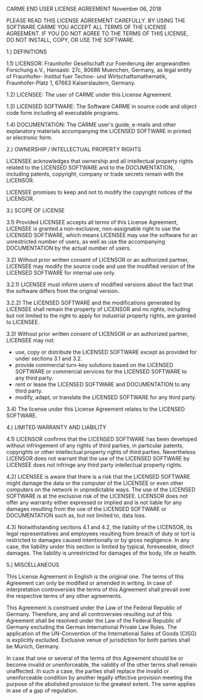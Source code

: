 CARME END USER LICENSE AGREEMENT
November 06, 2018


PLEASE READ THIS LICENSE AGREEMENT CAREFULLY. BY USING THE SOFTWARE CARME YOU
ACCEPT ALL TERMS OF THE LICENSE AGREEMENT. IF YOU DO NOT AGREE TO THE TERMS OF
THIS LICENSE, DO NOT INSTALL, COPY, OR USE THE SOFTWARE.


1.) DEFINITIONS

1.1) LICENSOR: Fraunhofer Gesellschaft zur Foerderung der angewandten Forschung
e.V., Hansastr. 27c, 80686 Muenchen, Germany, as legal entity of Fraunhofer-
Institut fuer Techno- und Wirtschaftsmathematik, Fraunhofer-Platz 1, 
67663 Kaiserslautern, Germany.

1.2) LICENSEE: The user of CARME under this License Agreement.

1.3) LICENSED SOFTWARE: The Software CARME in source code and object code form
including all executable programs.

1.4) DOCUMENTATION: The CARME user's guide, e-mails and other explanatory
materials accompanying the LICENSED SOFTWARE in printed or electronic form.


2.) OWNERSHIP / INTELLECTUAL PROPERTY RIGHTS

LICENSEE acknowledges that ownership and all intellectual property rights
related to the LICENSED SOFTWARE and to the DOCUMENTATION, including patents,
copyright, company or trade secrets remain with the LICENSOR.

LICENSEE promises to keep and not to modify the copyright notices of the
LICENSOR.


3.) SCOPE OF LICENSE

3.1) Provided LICENSEE accepts all terms of this License Agreement, LICENSEE
is granted a non-exclusive, non-assignable right to use the LICENSED SOFTWARE,
which means LICENSEE may use the software for an unrestricted number of users,
as well as use the accompanying DOCUMENTATION by the actual number of users.

3.2) Without prior written consent of LICENSOR or an authorized partner,
LICENSEE may modify the source code and use the modified version of the LICENSED
SOFTWARE for internal use only.

3.2.1) LICENSEE must inform users of modified versions about the fact that the
software differs from the original version.

3.2.2) The LICENSED SOFTWARE and the modifications generated by LICENSEE shall
remain the property of LICENSOR and no rights, including but not limited to the
right to apply for industrial property rights, are granted to LICENSEE.

3.3) Without prior written consent of LICENSOR or an authorized partner,
LICENSEE may not:
- use, copy or distribute the LICENSED SOFTWARE except as provided for under
  sections 3.1 and 3.2.
- provide commercial turn-key solutions based on the LICENSED SOFTWARE or
  commercial services for the LICENSED SOFTWARE to any third party.
- rent or lease the LICENSED SOFTWARE and DOCUMENTATION to any third party.
- modify, adapt, or translate the LICENSED SOFTWARE for any third party.


3.4) The license under this License Agreement relates to the LICENSED SOFTWARE.


4.) LIMITED WARRANTY AND LIABILITY

4.1) LICENSOR confirms that the LICENSED SOFTWARE has been developed without
infringement of any rights of third parties, in particular patents, copyrights
or other intellectual property rights of third parties. Nevertheless LICENSOR
does not warrant that the use of the LICENSED SOFTWARE by LICENSEE does not
infringe any third party intellectual property rights.

4.2) LICENSEE is aware that there is a risk that the LICENSED SOFTWARE might
damage the data or the computer of the LICENSEE or even other computers on the
network in unpredictable ways. The use of the LICENSED SOFTWARE is at the
exclusive risk of the LICENSEE. LICENSOR does not offer any warranty either
expressed or implied and is not liable for any damages resulting from the use of
the LICENSED SOFTWARE or DOCUMENTATION such as, but not limited to, data loss.

4.3) Notwithstanding sections 4.1 and 4.2, the liability of the LICENSOR, its
legal representatives and employees resulting from breach of duty or tort is
restricted to damages caused intentionally or by gross negligence. In any case,
the liability under this section is limited by typical, foreseeable, direct
damages. The liability is unrestricted for damages of the body, life or health.


5.) MISCELLANEOUS

This License Agreement in English is the original one. The terms of this
Agreement can only be modified or amended in writing. In case of interpretation
controversies the terms of this Agreement shall prevail over the respective
terms of any other agreements.

This Agreement is construed under the Law of the Federal Republic of Germany.
Therefore, any and all controversies resulting out of this Agreement shall be
resolved under the Law of the Federal Republic of Germany excluding the German
International Private Law Rules. The application of the UN-Convention of the
International Sales of Goods (CISG) is explicitly excluded. Exclusive venue of
jurisdiction for both parties shall be Munich, Germany.

In case that one or several of the terms of this Agreement should be or become
invalid or unenforceable, the validity of the other terms shall remain
unaffected. In such a case, the parties shall replace the invalid or
unenforceable condition by another legally effective provision meeting the
purpose of the abolished provision to the greatest extent. The same applies in
ase of a gap of regulation.
